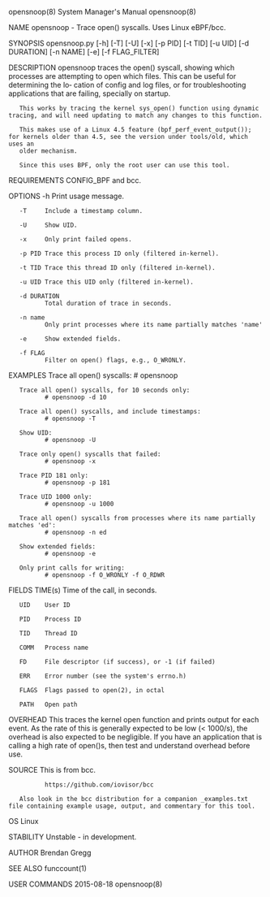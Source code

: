 opensnoop(8)                                                  System Manager's Manual                                                 opensnoop(8)

NAME
       opensnoop - Trace open() syscalls. Uses Linux eBPF/bcc.

SYNOPSIS
       opensnoop.py [-h] [-T] [-U] [-x] [-p PID] [-t TID] [-u UID]
                    [-d DURATION] [-n NAME] [-e] [-f FLAG_FILTER]

DESCRIPTION
       opensnoop traces the open() syscall, showing which processes are attempting to open which files. This can be useful for determining the lo‐
       cation of config and log files, or for troubleshooting applications that are failing, specially on startup.

       This works by tracing the kernel sys_open() function using dynamic tracing, and will need updating to match any changes to this function.

       This makes use of a Linux 4.5 feature (bpf_perf_event_output()); for kernels older than 4.5, see the version under tools/old, which uses an
       older mechanism.

       Since this uses BPF, only the root user can use this tool.

REQUIREMENTS
       CONFIG_BPF and bcc.

OPTIONS
       -h     Print usage message.

       -T     Include a timestamp column.

       -U     Show UID.

       -x     Only print failed opens.

       -p PID Trace this process ID only (filtered in-kernel).

       -t TID Trace this thread ID only (filtered in-kernel).

       -u UID Trace this UID only (filtered in-kernel).

       -d DURATION
              Total duration of trace in seconds.

       -n name
              Only print processes where its name partially matches 'name'

       -e     Show extended fields.

       -f FLAG
              Filter on open() flags, e.g., O_WRONLY.

EXAMPLES
       Trace all open() syscalls:
              # opensnoop

       Trace all open() syscalls, for 10 seconds only:
              # opensnoop -d 10

       Trace all open() syscalls, and include timestamps:
              # opensnoop -T

       Show UID:
              # opensnoop -U

       Trace only open() syscalls that failed:
              # opensnoop -x

       Trace PID 181 only:
              # opensnoop -p 181

       Trace UID 1000 only:
              # opensnoop -u 1000

       Trace all open() syscalls from processes where its name partially matches 'ed':
              # opensnoop -n ed

       Show extended fields:
              # opensnoop -e

       Only print calls for writing:
              # opensnoop -f O_WRONLY -f O_RDWR

FIELDS
       TIME(s)
              Time of the call, in seconds.

       UID    User ID

       PID    Process ID

       TID    Thread ID

       COMM   Process name

       FD     File descriptor (if success), or -1 (if failed)

       ERR    Error number (see the system's errno.h)

       FLAGS  Flags passed to open(2), in octal

       PATH   Open path

OVERHEAD
       This  traces the kernel open function and prints output for each event. As the rate of this is generally expected to be low (< 1000/s), the
       overhead is also expected to be negligible. If you have an application that is calling a high rate of open()s,  then  test  and  understand
       overhead before use.

SOURCE
       This is from bcc.

              https://github.com/iovisor/bcc

       Also look in the bcc distribution for a companion _examples.txt file containing example usage, output, and commentary for this tool.

OS
       Linux

STABILITY
       Unstable - in development.

AUTHOR
       Brendan Gregg

SEE ALSO
       funccount(1)

USER COMMANDS                                                       2015-08-18                                                        opensnoop(8)
